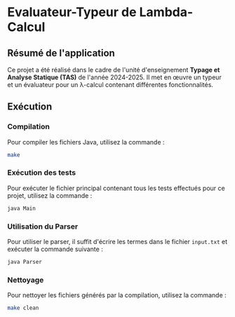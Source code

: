 # Evaluateur-Typeur de Lambda-Calcul

## Résumé de l'application
Ce projet a été réalisé dans le cadre de l'unité d'enseignement **Typage et Analyse Statique (TAS)** de l'année 2024-2025. Il met en œuvre un typeur et un évaluateur pour un λ-calcul contenant différentes fonctionnalités.

## Exécution

### Compilation
Pour compiler les fichiers Java, utilisez la commande :
```bash
make
```

### Exécution des tests
Pour exécuter le fichier principal contenant tous les tests effectués pour ce projet, utilisez la commande :
```bash
java Main
```

### Utilisation du Parser
Pour utiliser le parser, il suffit d'écrire les termes dans le fichier `input.txt` et exécuter la commande suivante :
```bash
java Parser
```

### Nettoyage
Pour nettoyer les fichiers générés par la compilation, utilisez la commande :
```bash
make clean
```